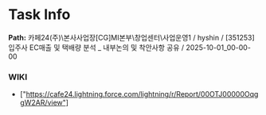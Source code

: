 # Task Info

**Path:** 카페24(주)\본사사업장\[CG]MI본부\창업센터\사업운영1 / hyshin / [351253] 입주사 EC매출 및 택배량 분석 _ 내부논의 및 착안사항 공유 / 2025-10-01_00-00-00

### WIKI
- ["https://cafe24.lightning.force.com/lightning/r/Report/00OTJ00000OqggW2AR/view"]


